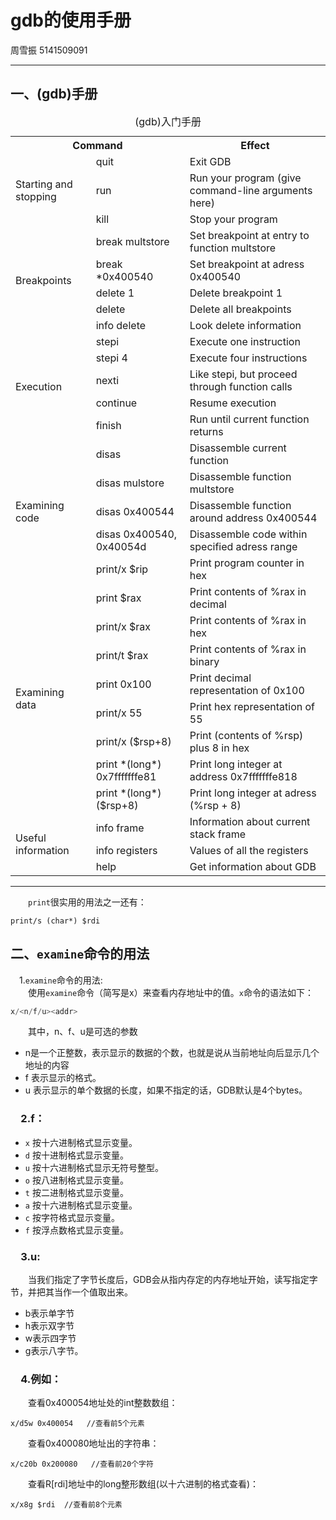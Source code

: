 # gdb的使用手册
周雪振 5141509091

---

## 一、(gdb)手册

<table>
<caption>(gdb)入门手册</caption>
  <tr>
  <th colspan="2">Command</th>
  <th>Effect</th>
  </tr>
  <tr>
  <td rowspan="3">Starting and stopping</td>
  <td>quit</td>
  <td>Exit GDB</td>
  </tr>
  <tr>
  <td>run</td>
  <td>Run your program (give command-line arguments here)</td>
  </tr>
  <tr>
  <td>kill</td>
  <td>Stop your program</td>
  </tr>
  <tr>
  <td rowspan="5">Breakpoints</td>
  <td>break multstore</td>
  <td>Set breakpoint at entry to function multstore</td>
  </tr>
  <tr>
  <td>break *0x400540</td>
  <td>Set breakpoint at adress 0x400540</td>
  </tr>
  <tr>
  <td>delete 1</td>
  <td>Delete breakpoint 1</td>
  </tr>
  <tr>
  <td>delete</td>
  <td>Delete all breakpoints</td>
  </tr>
  <tr>
  <td>info delete</td>
  <td>Look delete information</td>
  </tr>
  <tr>
  <td rowspan="5">Execution</td>
  <td>stepi</td>
  <td>Execute one instruction</td>
  </tr>
  <tr>
  <td>stepi 4</td>
  <td>Execute four instructions</td>
  </tr>
  <tr>
  <td>nexti</td>
  <td>Like stepi, but proceed through function calls</td>
  </tr>
  <tr>
  <td>continue</td>
  <td>Resume execution</td>
  </tr>
  <tr>
  <td>finish</td>
  <td>Run until current function returns</td>
  </tr>
  <tr>
  <td rowspan="5">Examining code</td>
  <td>disas</td>
  <td>Disassemble current function</td>
  </tr>
  <tr>
  <td>disas mulstore</td>
  <td>Disassemble function multstore</td>
  </tr>
  <tr>
  <td>disas 0x400544</td>
  <td>Disassemble function around address 0x400544</td>
  </tr>
  <tr>
  <td>disas 0x400540, 0x40054d</td>
  <td>Disassemble code within specified adress range</td>
  </tr>
  <td>print/x $rip</td>
  <td>Print program counter in hex</td>
  </tr>
  <tr>
  <td rowspan="8">Examining data</td>
  <td>print $rax</td>
  <td>Print contents of %rax in decimal</td>
  </tr>
  <tr>
  <td>print/x $rax</td>
  <td>Print contents of %rax in hex</td>
  </tr>
  <tr>
  <td>print/t $rax</td>
  <td>Print contents of %rax in binary</td>
  </tr>
  <tr>
  <td>print 0x100</td>
  <td>Print decimal representation of 0x100</td>
  </tr>
  <tr>
  <td>print/x 55</td>
  <td>Print hex representation of 55</td>
  </tr>
  <tr>
  <td>print/x ($rsp+8)</td>
  <td>Print (contents of %rsp) plus 8 in hex</td>
  </tr>
  <tr>
  <td>print *(long*) 0x7fffffffe81</td>
  <td>Print long integer at address 0x7fffffffe818</td>
  <tr>
  <td>print *(long*) ($rsp+8)</td>
  <td>Print long integer at adress (%rsp + 8)
  </tr>
  <tr>
  <td rowspan="3">Useful information</td>
  <td>info frame</td>
  <td>Information about current stack frame</td>
  </tr>
  <tr>
  <td>info registers</td>
  <td>Values of all the registers</td>
  </tr>
  <tr>
  <td>help</td>
  <td>Get information about GDB</td>
  </tr>
</table>

---

&emsp;&emsp;`print`很实用的用法之一还有：
```
print/s (char*) $rdi
```
## 二、`examine`命令的用法
&emsp;1.`examine`命令的用法:  
&emsp;&emsp;使用`examine`命令（简写是x）来查看内存地址中的值。`x`命令的语法如下：
```js
x/<n/f/u><addr>  
```
&emsp;&emsp;其中，n、f、u是可选的参数
* n是一个正整数，表示显示的数据的个数，也就是说从当前地址向后显示几个地址的内容
* f 表示显示的格式。
* u 表示显示的单个数据的长度，如果不指定的话，GDB默认是4个bytes。

### &emsp;2.f：
* `x` 按十六进制格式显示变量。
* `d` 按十进制格式显示变量。
* `u` 按十六进制格式显示无符号整型。
* `o` 按八进制格式显示变量。
* `t` 按二进制格式显示变量。
* `a` 按十六进制格式显示变量。
* `c` 按字符格式显示变量。
* `f` 按浮点数格式显示变量。

### &emsp;3.u:
&emsp;&emsp;当我们指定了字节长度后，GDB会从指内存定的内存地址开始，读写指定字节，并把其当作一个值取出来。
* b表示单字节
* h表示双字节
* w表示四字节
* g表示八字节。

### &emsp;4.例如：
&emsp;&emsp;查看0x400054地址处的int整数数组：
```
x/d5w 0x400054   //查看前5个元素
```
&emsp;&emsp;查看0x400080地址出的字符串：
```
x/c20b 0x200080   //查看前20个字符
```
&emsp;&emsp;查看R[rdi]地址中的long整形数组(以十六进制的格式查看)：
```
x/x8g $rdi  //查看前8个元素
```